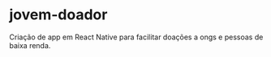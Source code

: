 # jovem-doador
Criação de app em React Native para facilitar doações a ongs e pessoas de baixa renda.

